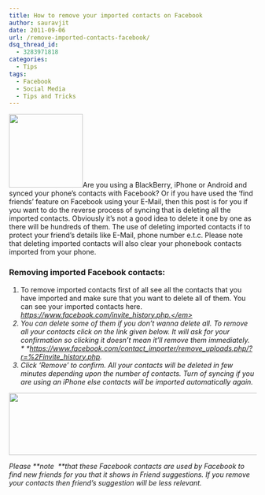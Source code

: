 ```yaml
---
title: How to remove your imported contacts on Facebook
author: sauravjit
date: 2011-09-06
url: /remove-imported-contacts-facebook/
dsq_thread_id:
  - 3283971818
categories:
  - Tips
tags:
  - Facebook
  - Social Media
  - Tips and Tricks
---
```

[<img class="alignright size-full wp-image-44282" title="Facebook_logo" src="http://cdn.devilsworkshop.org/files/2011/09/Facebook_logo.png" alt="" width="150" height="149" />][1]Are you using a BlackBerry, iPhone or Android and synced your phone&#8217;s contacts with Facebook? Or if you have used the &#8216;find friends&#8217; feature on Facebook using your E-Mail, then this post is for you if you want to do the reverse process of syncing that is deleting all the imported contacts. Obviously it&#8217;s not a good idea to delete it one by one as there will be hundreds of them. The use of deleting imported contacts if to protect your friend&#8217;s details like E-Mail, phone number e.t.c. Please note that deleting imported contacts will also clear your phonebook contacts imported from your phone.

### Removing imported Facebook contacts:

  1. To remove imported contacts first of all see all the contacts that you have imported and make sure that you want to delete all of them. You can see your imported contacts here. <a href="https://www.facebook.com/invite_history.php" onclick="_gaq.push(['_trackEvent', 'outbound-article', 'https://www.facebook.com/invite_history.php', 'https://www.facebook.com/invite_history.php.']);" target="_blank"><em>https://www.facebook.com/invite_history.php.</em></a>
  2. You can delete some of them if you don&#8217;t wanna delete all. To remove all your contacts click on the link given below. It will ask for your confirmation so clicking it doesn&#8217;t mean it&#8217;ll remove them immediately.  
    * *<a href="https://www.facebook.com/contact_importer/remove_uploads.php/?r=%2Finvite_history.php" onclick="_gaq.push(['_trackEvent', 'outbound-article', 'https://www.facebook.com/contact_importer/remove_uploads.php/?r=%2Finvite_history.php', 'https://www.facebook.com/contact_importer/remove_uploads.php/?r=%2Finvite_history.php']);" target="_blank"><em>https://www.facebook.com/contact_importer/remove_uploads.php/?r=%2Finvite_history.php</em></a>.
  3. Click &#8216;Remove&#8217; to confirm. All your contacts will be deleted in few minutes depending upon the number of contacts. Turn of syncing if you are using an iPhone else contacts will be imported automatically again.

<img class="alignnone size-full wp-image-44274" title="remove contacts" src="http://cdn.devilsworkshop.org/files/2011/09/remove-contacts.jpg" alt="" width="577" height="126" />

Please **note  **that these Facebook contacts are used by Facebook to find new friends for you that it shows in Friend suggestions. If you remove your contacts then friend&#8217;s suggestion will be less relevant.

 [1]: http://cdn.devilsworkshop.org/files/2011/09/Facebook_logo.png
